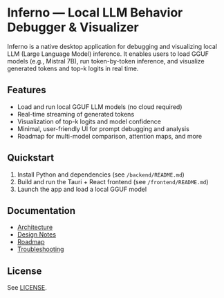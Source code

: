 # Inferno — Local LLM Behavior Debugger & Visualizer

Inferno is a native desktop application for debugging and visualizing local LLM (Large Language Model) inference. It enables users to load GGUF models (e.g., Mistral 7B), run token-by-token inference, and visualize generated tokens and top-k logits in real time.

## Features
- Load and run local GGUF LLM models (no cloud required)
- Real-time streaming of generated tokens
- Visualization of top-k logits and model confidence
- Minimal, user-friendly UI for prompt debugging and analysis
- Roadmap for multi-model comparison, attention maps, and more

## Quickstart
1. Install Python and dependencies (see `/backend/README.md`)
2. Build and run the Tauri + React frontend (see `/frontend/README.md`)
3. Launch the app and load a local GGUF model

## Documentation
- [Architecture](/docs/architecture.md)
- [Design Notes](/docs/design.md)
- [Roadmap](/docs/roadmap.md)
- [Troubleshooting](/docs/troubleshooting.md)

## License
See [LICENSE](LICENSE). 